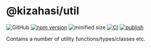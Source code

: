 # @kizahasi/util

![GitHub](https://img.shields.io/github/license/kizahasi/util) [![npm version](https://img.shields.io/npm/v/@kizahasi/util.svg?style=flat)](https://www.npmjs.com/package/@kizahasi/util) ![minified size](https://img.shields.io/bundlephobia/min/@kizahasi/util) [![CI](https://github.com/kizahasi/util/actions/workflows/ci.yml/badge.svg?branch=main)](https://github.com/kizahasi/util/actions/workflows/ci.yml) [![publish](https://github.com/kizahasi/util/actions/workflows/publish.yml/badge.svg?branch=release)](https://github.com/kizahasi/util/actions/workflows/publish.yml)

Contains a number of utility functions/types/classes etc.
